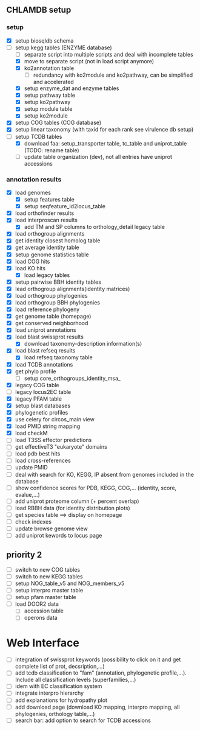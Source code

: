 
## CHLAMDB setup

### setup

- [X] setup biosqldb schema
- [ ] setup kegg tables (ENZYME database)
  - [ ] separate script into multiple scripts and deal with incomplete tables
  - [X] move to separate script (not in load script anymore)
  - [X] ko2annotation table
    - [ ] redundancy with ko2module and ko2pathway, can be simplified and accelerated
  - [X] setup enzyme_dat and enzyme tables
  - [X] setup pathway table
  - [X] setup ko2pathway
  - [X] setup module table
  - [X] setup ko2module
- [X] setup COG tables (COG database)
- [X] setup linear taxonomy (with taxid for each rank see virulence db setup)
- [ ] setup TCDB tables
  - [X] download faa: setup_transporter table, tc_table and uniprot_table (TODO: rename table)
  - [ ] update table organization (dev), not all entries have uniprot accessions

### annotation results

- [X] load genomes
  - [X] setup features table
  - [X] setup seqfeature_id2locus_table
- [X] load orthofinder results  
- [X] load interproscan results
  - [X] add TM and SP columns to orthology_detail legacy table
- [X] load orthogroup alignments
- [X] get identity closest homolog table
- [X] get average identity table
- [X] setup genome statistics table
- [X] load COG hits
- [X] load KO hits
  - [X] load legacy tables
- [X] setup pairwise BBH identity tables
- [X] lead orthogroup alignments(identity matrices)
- [X] load orthogroup phylogenies
- [X] load orthogroup BBH phylogenies
- [X] load reference phylogeny
- [X] get genome table (homepage)
- [X] get conserved neighborhood
- [X] load uniprot annotations
- [X] load blast swissprot results
  - [X] download taxonomy-description information(s)
- [X] load blast refseq results
    - [X] load refseq taxonomy table
- [X] load TCDB annotations
- [X] get phylo profile
  - [ ] setup core_orthogroups_identity_msa_
- [X] legacy COG table
- [ ] legacy locus2EC table
- [X] legacy PFAM table
- [X] setup blast databases
- [X] phylogenetic profiles
- [X] use celery for circos_main view
- [X] load PMID string mapping
- [X] load checkM
- [ ] load T3SS effector predictions
- [ ] get effectiveT3 "eukaryote" domains
- [ ] load pdb best hits
- [ ] load cross-references
- [ ] update PMID
- [ ] deal with search for KO, KEGG, IP absent from genomes included in the database
- [ ] show confidence scores for PDB, KEGG, COG,... (identity, score, evalue,...)
- [ ] add uniprot proteome column (+ percent overlap)
- [ ] load RBBH data (for identity distribution plots)
- [ ] get species table ==> display on homepage
- [ ] check indexes
- [ ] update browse genome view
- [ ] add uniprot kewords to locus page

## priority 2

- [ ] switch to new COG tables
- [ ] switch to new KEGG tables
- [ ] setup NOG_table_v5 and NOG_members_v5
- [ ] setup interpro master table
- [ ] setup pfam master table
- [ ] load DOOR2 data
    - [ ] accession table
    - [ ] operons data

# Web Interface

- [ ] integration of swissprot keywords (possibility to click on it and get complete list of prot, decsription,...)
- [ ] add tcdb classification to "fam" (annotation, phylogenetic profile,...). Include all classification levels (superfamilies,...)
- [ ] idem with EC classification system
- [ ] integrate interpro hierarchy
- [ ] add explanations for hydropathy plot
- [ ] add download page (download KO mapping, interpro mapping, all phylogenies, orthology table,...)
- [ ] search bar: add option to search for TCDB accessions
